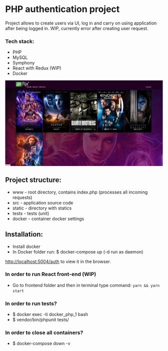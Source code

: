 
# PHP authentication project
Project allows to create users via UI, log in and carry on using application after being logged in.
WIP, currently error after creating user request.

### Tech stack:
* PHP
* MySQL
* Symphony
* React with Redux (WIP)
* Docker

![alt text](https://github.com/dbstylesnet/dbflix/blob/master/screenshot.png)

## Project structure:
* www - root directory, contains index.php (processes all incoming requests)
* src - application source code
* static - directory with statics
* tests - tests (unit)
* docker - container docker settings

##  Installation:
* Install docker
* In Docker folder run: $ docker-compose up (-d run as daemon)

[http://localhost:5004/auth](http://localhost:5004/auth) to view it in the browser.

### In order to run React front-end (WIP)
* Go to frontend folder and then in terminal type command: `yarn && yarn start`

### In order to run tests?
* $ docker exec -ti docker_php_1 bash
* $ vendor/bin/phpunit tests/

### In order to close all containers?
* $ docker-compose down -v
